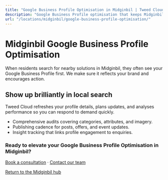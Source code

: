 ```yaml
---
title: "Google Business Profile Optimisation in Midginbil | Tweed Cloud"
description: "Google Business Profile optimisation that keeps Midginbil listings accurate and engaging."
url: "/locations/midginbil/google-business-profile-optimisation/"
---
```


# Midginbil Google Business Profile Optimisation

When residents search for nearby solutions in Midginbil, they often see your Google Business Profile first. We make sure it reflects your brand and encourages action.

## Show up brilliantly in local search

Tweed Cloud refreshes your profile details, plans updates, and analyses performance so you can respond to demand quickly.

- Comprehensive audits covering categories, attributes, and imagery.
- Publishing cadence for posts, offers, and event updates.
- Insight tracking that links profile engagement to enquiries.

### Ready to elevate your Google Business Profile Optimisation in Midginbil?

[Book a consultation](/consultation/) · [Contact our team](/contact/)

[Return to the Midginbil hub](/locations/midginbil/)
